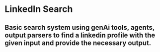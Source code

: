 # LinkedIn Search

## Basic search system using genAi tools, agents, output parsers to find a linkedin profile with the given input and provide the necessary output.
